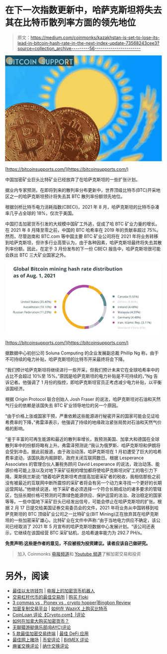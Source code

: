 # 在下一次指数更新中，哈萨克斯坦将失去其在比特币散列率方面的领先地位

> 原文：<https://medium.com/coinmonks/kazakhstan-is-set-to-lose-its-lead-in-bitcoin-hash-rate-in-the-next-index-update-73568243cee3?source=collection_archive---------56----------------------->

![](img/0d62af38a5f3236b3063831a406be505.png)

[https://bitcoinsupports.com/](https://bitcoinsupports.com/)

中国加密矿业巨头比特矿业已经放弃了在哈萨克斯坦的一些扩张计划。

据业内专家预测，在即将到来的散列率分布更新中，世界顶级比特币(BTC)开采地区之一的哈萨克斯坦预计将失去其 BTC 散列率份额领先地位。

根据剑桥比特币电力消耗指数(CBECI)，2021 年 8 月，哈萨克斯坦的比特币杂凑率几乎占全球的 18%，仅次于美国。

中国打击加密货币引发的大规模中国矿工外逃，促成了哈 BTC 矿业力量的增长。在 2021 年 8 月降至零之前，中国的 BTC 哈希率在 2019 年的贡献率超过 75%。然而，尽管迦南和 BTC.com 等中国主要 BTC 矿业公司将在 2021 年将业务转移到哈萨克斯坦，但许多行业高管认为，由于各种因素，哈萨克斯坦最终将失去其散列率份额。因此，在定于 3 月份发布的下一份 CBECI 报告中，哈萨克斯坦很可能会跌出 BTC 三大矿业国家之外。

![](img/07b977eda11119ea175ed99b0ca2a608.png)

[https://bitcoinsupports.com/](https://bitcoinsupports.com/)

据数据中心初创公司 Soluna Computing 的企业发展副总裁 Phillip Ng 称，由于不可持续的电力补贴，哈萨克斯坦的比特币开采最终将会下降。

“我们预计哈萨克斯坦将继续进行一些开采，但我们预计未来它在全球哈希率中的占比不会超过 10%至 15%。”原因是哈萨克斯坦的电力补贴是不可持续的，”Ng 告诉记者。他强调了 1 月份的指控，即哈萨克斯坦官员正考虑减少电力补贴，以平衡该国经济。

根据 Origin Protocol 联合创始人 Josh Fraser 的说法，哈萨克斯坦对石油和天然气行业的依赖是该国失去 BTC 矿业领导地位的另一个原因。

“由于价格上涨或国家干预，严重依赖这些能源进行秘密开采的国家可能会见证哈希费率的下降，”弗雷泽表示，他强调了持续的地缘政治紧张局势对石油和天然气价格的影响。

“鉴于丰富的可再生能源和最近的散列率增长，我预测美国、加拿大和德国在全球散列率中的份额将略有上升。弗雷泽预测说:“我认为俄罗斯、哈萨克斯坦和伊朗将会受到冲击。据此前报道，由于政治动荡，哈萨克斯坦在 1 月初遭受了巨大的哈希费率波动，该国执政内阁辞职，政府关闭互联网数日。根据 Lesperance Associates 的管理合伙人兼税务顾问 David Lesperance 的说法，政治动荡、能源价格可能上涨以及对地下采矿征税的增加都将使哈萨克斯坦对矿工的吸引力下降。莱斯佩兰斯说:“随着哈萨克斯坦考虑提高加密采矿者的税收，我相信那些之前没有被最近的互联网中断所震惊的采矿者将会有另一个动力来寻找一个更好的长期运营网站。”他继续说道，地下采矿者必须选择一个符合长期成功的诸多要求的管辖区，包括长期价格可预测的可靠绿色能源供应、保护运营的法治、政治稳定的国家等等。一些中国地下采矿巨头已经发出信号，可能会停止在哈萨克斯坦的扩张。根据 2 月 17 日提交给美国证券交易委员会的文件，2021 年将业务从中国转移到哈萨克斯坦的 BTC 顶级矿业公司之一比特矿业(BIT Mining)正在放弃其在哈萨克斯坦的一些加密采矿雄心。比特矿业在文件中声称:“由于当地电力供应不确定，该公司已经取消了 2021 年 5 月宣布的哈萨克斯坦数据中心发展计划。“该公司还表示，它继续在该国经营 BTC 采矿钻机，总哈希速率能力为 292.7 PH/s。

**免责声明:这些是作者的意见，不应被视为投资建议。读者应该自己做研究。**

> 加入 Coinmonks [电报频道](https://t.me/coincodecap)和 [Youtube 频道](https://www.youtube.com/c/coinmonks/videos)了解加密交易和投资

# 另外，阅读

*   [最佳以太坊钱包](https://coincodecap.com/best-ethereum-wallets) | [电报上的加密货币机器人](https://coincodecap.com/telegram-crypto-bots)
*   [交易杠杆代币的最佳交易所](https://coincodecap.com/leveraged-token-exchanges) | [购买 Floki](https://coincodecap.com/buy-floki-inu-token)
*   [3 commas vs . Pionex vs . crypto hopper](https://coincodecap.com/3commas-vs-pionex-vs-cryptohopper)|[Bingbon Review](https://coincodecap.com/bingbon-review)
*   [加密复制交易平台](/coinmonks/top-10-crypto-copy-trading-platforms-for-beginners-d0c37c7d698c) | [如何在 WazirX 上购买比特币](/coinmonks/buy-bitcoin-on-wazirx-2d12b7989af1)
*   [CoinLoan 评论【Crypto.com】|](https://coincodecap.com/coinloan-review)[评论](/coinmonks/crypto-com-review-f143dca1f74c)
*   [如何在加拿大购买加密货币？](https://coincodecap.com/how-to-buy-cryptocurrency-in-canada)
*   [无聊猿游艇俱乐部(BAYC)评论](https://coincodecap.com/bored-ape-yacht-club-bayc-review)
*   [5 款最佳加密交易终端](https://coincodecap.com/crypto-trading-terminals) | [最佳 DeFi 应用](https://coincodecap.com/best-defi-apps)
*   [最佳网上赌场](https://coincodecap.com/best-online-casinos) | [币安评论](/coinmonks/binance-review-ee10d3bf3b6e) | [BitMEX 评论](https://coincodecap.com/bitmex-review)
*   [麻雀交换评论](https://coincodecap.com/sparrow-exchange-review) | [纳什交换评论](https://coincodecap.com/nash-exchange-review)
